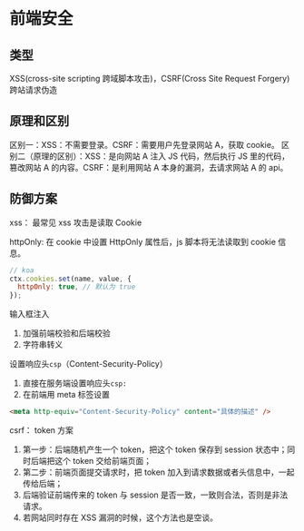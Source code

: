 # 前端安全

## 类型

XSS(cross-site scripting 跨域脚本攻击)，CSRF(Cross Site Request Forgery)跨站请求伪造

## 原理和区别

区别一：XSS：不需要登录。CSRF：需要用户先登录网站 A，获取 cookie。
区别二（原理的区别）：XSS：是向网站 A 注入 JS 代码，然后执行 JS 里的代码，篡改网站 A 的内容。CSRF：是利用网站 A 本身的漏洞，去请求网站 A 的 api。

## 防御方案

xss：
最常见 xss 攻击是读取 Cookie

httpOnly: 在 cookie 中设置 HttpOnly 属性后，js 脚本将无法读取到 cookie 信息。

```js
// koa
ctx.cookies.set(name, value, {
  httpOnly: true, // 默认为 true
});
```

输入框注入

1. 加强前端校验和后端校验
2. 字符串转义

设置响应头`csp`（Content-Security-Policy）

1. 直接在服务端设置响应头`csp:`
2. 在前端用 meta 标签设置

```html
<meta http-equiv="Content-Security-Policy" content="具体的描述" />
```

csrf： token 方案

1. 第一步：后端随机产生一个 token，把这个 token 保存到 session 状态中；同时后端把这个 token 交给前端页面；
2. 第二步：前端页面提交请求时，把 token 加入到请求数据或者头信息中，一起传给后端；
3. 后端验证前端传来的 token 与 session 是否一致，一致则合法，否则是非法请求。
4. 若网站同时存在 XSS 漏洞的时候，这个方法也是空谈。
